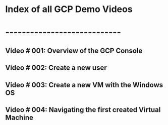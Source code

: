 # Index of all GCP Demo Videos
# ----------------------------
## Video # 001: Overview of the GCP Console
## Video # 002: Create a new user
## Video # 003: Create a new VM with the Windows OS
## Video # 004: Navigating the first created Virtual Machine
